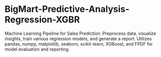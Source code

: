 # BigMart-Predictive-Analysis-Regression-XGBR
Machine Learning Pipeline for Sales Prediction: Preprocess data, visualize insights, train various regression models, and generate a report. Utilizes pandas, numpy, matplotlib, seaborn, scikit-learn, XGBoost, and FPDF for model evaluation and reporting.
